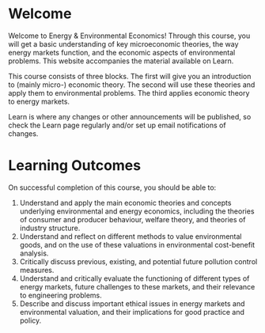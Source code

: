 # Welcome

Welcome to Energy & Environmental Economics! Through this course, you will get a basic understanding of key microeconomic theories, the way energy markets function, and the economic aspects of environmental problems. This website accompanies the material available on Learn.

This course consists of three blocks. The first will give you an introduction to (mainly micro-) economic theory. The second will use these theories and apply them to environmental problems. The third applies economic theory to energy markets.

Learn is where any changes or other announcements will be published, so check the Learn page regularly and/or set up email notifications of changes.

# Learning Outcomes
On successful completion of this course, you should be able to:

1. Understand and apply the main economic theories and concepts underlying environmental and energy economics, including the theories of consumer and producer behaviour, welfare  theory, and theories of industry structure.
2. Understand and reflect on different methods to value environmental goods, and on the use of these valuations in environmental cost-benefit analysis.
3. Critically discuss previous, existing, and potential future pollution control measures.
4. Understand and critically evaluate the functioning of different types of energy markets, future challenges to these markets, and their relevance to engineering problems.
5. Describe and discuss important ethical issues in energy markets and environmental valuation, and their implications for good practice and policy.
